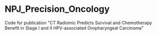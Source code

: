 # NPJ_Precision_Oncology
Code for publication "CT Radiomic Predicts Survival and Chemotherapy Benefit in Stage I and II HPV-associated Oropharyngeal Carcinoma"
